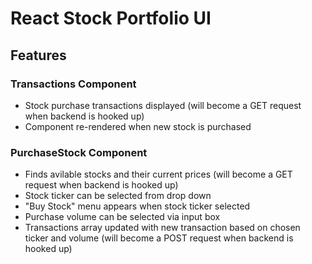 # React Stock Portfolio UI 

## Features
### Transactions Component
- Stock purchase transactions displayed (will become a GET request when backend is hooked up)
- Component re-rendered when new stock is purchased


### PurchaseStock Component
- Finds avilable stocks and their current prices (will become a GET request when backend is hooked up)
- Stock ticker can be selected from drop down
- "Buy Stock" menu appears when stock ticker selected 
-  Purchase volume can be selected via input box
- Transactions array updated with new transaction based on chosen ticker and volume (will become a POST request when backend is hooked up)
